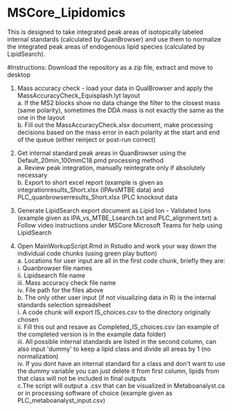 # MSCore_Lipidomics

This is designed to take integrated peak areas of isotopically labeled internal standards (calculated by QuanBrowser) and use them to normalize the integrated peak areas of endogenous lipid species (calculated by LipidSearch).

#Instructions:
Download the repository as a zip file, extract and move to desktop

1. Mass accuracy check - load your data in QualBrowser and apply the MassAccuracyCheck_Equisplash.lyt layout  
  a. If the MS2 blocks show no data change the filter to the closest mass (same polarity), sometimes the DDA mass is not exactly the same as the one in the layout  
  b. Fill out the MassAccuracyCheck.xlsx document, make processing decisions based on the mass error in each polarity at the start and end 
      of the queue (either reinject or post-run correct)
      
2. Get internal standard peak areas in QuanBrowser using the Default_20min_100mmC18.pmd processing method  
  a. Review peak integration, manually reintegrate only if absolutely necessary  
  b. Export to short excel report (example is given as integrationresults_Short.xlsx (IPAvsMTBE data) and
      PLC_quanbrowserresults_Short.xlsx (PLC knockout data
 
3. Generate LipidSearch export document as Lipid Ion - Validated Ions (example given as IPA_vs_MTBE_Lsearch.txt and PLC_alignment.txt)
  a. Follow video instructions under MSCore Microsoft Teams for help using LipidSearch
  
4. Open MainWorkupScript.Rmd in Rstudio and work your way down the individual code chunks (using green play button)  
  a. Locations for user input are all in the first code chunk, briefly they are:  
    i. Quanbrowser file names    
    ii. Lipidsearch file name  
    iii. Mass accuracy check file name     
    iv. File path for the files above  
  b. The only other user input (if not visualizing data in R) is the internal standards selection spreadsheet  
    i. A code chunk will export IS_choices.csv to the directory originally chosen  
    ii. Fill this out and resave as Completed_IS_choices.csv (an example of the completed version is in the example data folder)  
    iii. All possible internal standards are listed in the second column, can also input 'dummy' to keep a lipid class and divide all 
        areas by 1 (no normalization)  
    iv. If you dont have an internal standard for a class and don't want to use the dummy variable you can just delete it from first 
        column, lipids from that class will not be included in final outputs  
  c.The script will output a .csv that can be visualized in Metaboanalyst.ca or in processing software of choice 
    (example given as PLC_metaboanalyst_input.csv)
    
    
 
